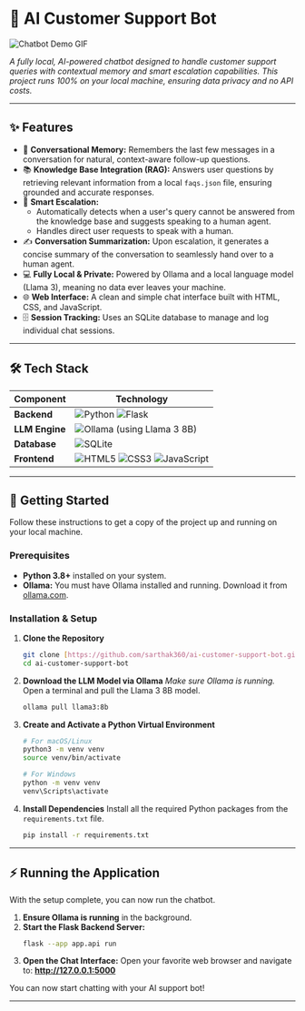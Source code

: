 # 🤖 AI Customer Support Bot

![Chatbot Demo GIF](demo.gif)

*A fully local, AI-powered chatbot designed to handle customer support queries with contextual memory and smart escalation capabilities. This project runs 100% on your local machine, ensuring data privacy and no API costs.*

---

## ✨ Features

* 🧠 **Conversational Memory:** Remembers the last few messages in a conversation for natural, context-aware follow-up questions.
* 📚 **Knowledge Base Integration (RAG):** Answers user questions by retrieving relevant information from a local `faqs.json` file, ensuring grounded and accurate responses.
* 🚀 **Smart Escalation:**
    * Automatically detects when a user's query cannot be answered from the knowledge base and suggests speaking to a human agent.
    * Handles direct user requests to speak with a human.
* ✍️ **Conversation Summarization:** Upon escalation, it generates a concise summary of the conversation to seamlessly hand over to a human agent.
* 💻 **Fully Local & Private:** Powered by Ollama and a local language model (Llama 3), meaning no data ever leaves your machine.
* 🌐 **Web Interface:** A clean and simple chat interface built with HTML, CSS, and JavaScript.
* 🗄️ **Session Tracking:** Uses an SQLite database to manage and log individual chat sessions.

---

## 🛠️ Tech Stack

| Component            | Technology                                                                                                   |
| -------------------- | ------------------------------------------------------------------------------------------------------------ |
| **Backend** | ![Python](https://img.shields.io/badge/python-3670A0?style=for-the-badge&logo=python&logoColor=ffdd54) ![Flask](https://img.shields.io/badge/flask-%23000.svg?style=for-the-badge&logo=flask&logoColor=white) |
| **LLM Engine** | ![Ollama](https://img.shields.io/badge/Ollama-222222?style=for-the-badge&logo=ollama&logoColor=white) (using Llama 3 8B) |
| **Database** | ![SQLite](https://img.shields.io/badge/sqlite-%2307405e.svg?style=for-the-badge&logo=sqlite&logoColor=white)      |
| **Frontend** | ![HTML5](https://img.shields.io/badge/html5-%23E34F26.svg?style=for-the-badge&logo=html5&logoColor=white) ![CSS3](https://img.shields.io/badge/css3-%231572B6.svg?style=for-the-badge&logo=css3&logoColor=white) ![JavaScript](https://img.shields.io/badge/javascript-%23323330.svg?style=for-the-badge&logo=javascript&logoColor=%23F7DF1E) |

---

## 🚀 Getting Started

Follow these instructions to get a copy of the project up and running on your local machine.

### Prerequisites

* **Python 3.8+** installed on your system.
* **Ollama:** You must have Ollama installed and running. Download it from [ollama.com](https://ollama.com).

### Installation & Setup

1.  **Clone the Repository**
    ```sh
    git clone [https://github.com/sarthak360/ai-customer-support-bot.git](https://github.com/sarthak360/ai-customer-support-bot.git)
    cd ai-customer-support-bot
    ```

2.  **Download the LLM Model via Ollama**
    *Make sure Ollama is running.* Open a terminal and pull the Llama 3 8B model.
    ```sh
    ollama pull llama3:8b
    ```

3.  **Create and Activate a Python Virtual Environment**
    ```sh
    # For macOS/Linux
    python3 -m venv venv
    source venv/bin/activate

    # For Windows
    python -m venv venv
    venv\Scripts\activate
    ```

4.  **Install Dependencies**
    Install all the required Python packages from the `requirements.txt` file.
    ```sh
    pip install -r requirements.txt
    ```

---

## ⚡ Running the Application

With the setup complete, you can now run the chatbot.

1.  **Ensure Ollama is running** in the background.
2.  **Start the Flask Backend Server:**
    ```sh
    flask --app app.api run
    ```
3.  **Open the Chat Interface:**
    Open your favorite web browser and navigate to:
    **http://127.0.0.1:5000**

You can now start chatting with your AI support bot!

---

